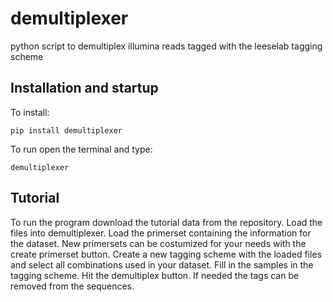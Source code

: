 # demultiplexer
 python script to demultiplex illumina reads tagged with the leeselab tagging scheme

## Installation and startup
To install:

`pip install demultiplexer`

To run open the terminal and type:

`demultiplexer`

## Tutorial
To run the program download the tutorial data from the repository.
Load the files into demultiplexer.
Load the primerset containing the information for the dataset.
New primersets can be costumized for your needs with the create primerset button.
Create a new tagging scheme with the loaded files and select all combinations used in your dataset.
Fill in the samples in the tagging scheme.
Hit the demultiplex button. If needed the tags can be removed from the sequences. 
